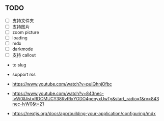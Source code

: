 ## TODO

* [ ] 支持文件夹
* [ ] 支持图片<img>
* [ ] zoom picture
* [ ] loading
* [ ] mdx
* [ ] darkmode
* [ ] 支持 callout
* to slug
* support rss

* https://www.youtube.com/watch?v=puIQhnjOfbc
* https://www.youtube.com/watch?v=843nec-IvW0&list=RDCMUCY38RvRIxYODO4penyxUwTg&start_radio=1&rv=843nec-IvW0&t=21

* https://nextjs.org/docs/app/building-your-application/configuring/mdx